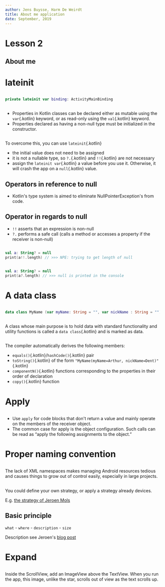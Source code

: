 ```yaml
---
author: Jens Buysse, Harm De Weirdt
title: About me application
date: September, 2019
---
```


# Lesson 2

## About me

# lateinit

##

```kotlin
private lateinit var binding: ActivityMainBinding
```

## 
- Properties in Kotlin classes can be declared either as mutable using the `var`{.kotlin} keyword, or as read-only using the `val`{.kotlin} keyword.
- Properties declared as having a non-null type must be initialized in the constructor.

##

To overcome this, you can use `lateinit`{.kotlin}

- the initial value does not need to be assigned
- it is not a nullable type, so `?.`{.kotlin} and `!!`{.kotlin} are not necessary
- assign the `lateinit var`{.kotlin} a value before you use it. Otherwise, it will crash the app on a `null`{.kotlin} value. 

## Operators in reference to null

- Kotlin's type system is aimed to eliminate NullPointerException's from  code.

## Operator in regards to null

- `!!` asserts that an expression is non-null
- `?.` performs a safe call (calls a method or accesses a property if the receiver is non-null)

##

```kotlin
val a: String? = null
print(a!!.length) // >>> NPE: trying to get length of null
```

##
```kotlin
val a: String? = null
print(a?.length) // >>> null is printed in the console
```

# A data class

##

````kotlin
data class MyName (var myName: String = "", var nickName : String = "")
````

## 

A class whose main purpose is to hold data with standard functionality and utility functions is called a `data class`{.kotlin} and is marked as data.

## 

The compiler automatically derives the following members:

- `equals()`{.kotlin}/`hashCode()`{.kotlin} pair
- `toString()`{.kotlin} of the form `"MyName(myName=Arthur, nickName=Dent)"`{.kotlin}
- `componentN()`{.kotlin} functions corresponding to the properties in their order of declaration
- `copy()`{.kotlin} function 

# Apply

##

- Use `apply` for code blocks that don't return a value and mainly operate on the members of the receiver object. 
- The common case for apply is the object configuration. Such calls can be read as “apply the following assignments to the object.”

# Proper naming convention

## 
The lack of XML namespaces makes managing Android resources tedious and causes
 things to grow out of control easily, especially in large projects.
 
## 
You could define your own strategy, or apply a strategy already devices.

E.g. [the strategy of Jeroen Mols](https://jeroenmols.com/blog/2016/03/07/resourcenaming/)

## Basic principle

`what` - `where` - `description` - `size`

Description see Jeroen's [blog post](https://jeroenmols.com/blog/2016/03/07/resourcenaming/)

# Expand

##
Inside the ScrollView, add an ImageView above the TextView. When you run the app, this image, unlike the star, scrolls out of view as the text scrolls up.
